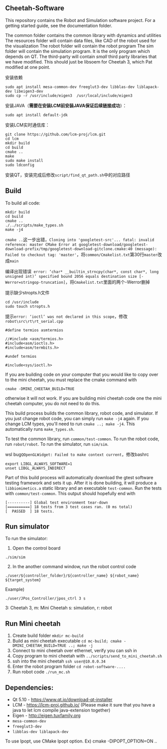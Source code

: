 ## Cheetah-Software
This repository contains the Robot and Simulation software project.  For a getting started guide, see the documentation folder.

The common folder contains the common library with dynamics and utilities
The resources folder will contain data files, like CAD of the robot used for the visualization
The robot folder will contain the robot program
The sim folder will contain the simulation program. It is the only program which depends on QT.
The third-party will contain *small* third party libraries that we have modified. This should just be libsoem for Cheetah 3, which Pat modified at one point.



安装依赖

```
sudo apt install mesa-common-dev freeglut3-dev libblas-dev liblapack-dev libeigen3-dev
sudo cp -r /usr/include/eigen3  /usr/local/include/eigen3
```



安装JAVA（**需要在安装LCM前安装JAVA保证后续链接成功**）：

```text
sudo apt install default-jdk
```

安装LCM实时通信库：

```text
git clone https://github.com/lcm-proj/lcm.git 
cd lcm 
mkdir build 
cd build 
cmake .. 
make 
sudo make install 
sudo ldconfig
```

安装QT，安装完成后修改`script/find_qt_path.sh`中的对应路径



## Build

To build all code:
```
mkdir build
cd build
cmake ..
./../scripts/make_types.sh
make -j4
```

`cmake ..`这一步出错，`Cloning into 'googletest-src'...
fatal: invalid reference: master
CMake Error at googletest-download/googletest-download-prefix/tmp/googletest-download-gitclone.cmake:40 (message):
  Failed to checkout tag: 'master'`，将`common/Cmakelist.txt`第30行`master`改成`main`



编译出现错误` error: ‘char* __builtin_strncpy(char*, const char*, long unsigned int)’ specified bound 2056 equals destination size [-Werror=stringop-truncation]`，将`Cmakelist.txt`里面的两个-Werror删掉



提示缺少stropts.h文件

```
cd /usr/include
sudo touch stropts.h
```



提示`error: ‘ioctl’ was not declared in this scope`，修改`robot\src\rt\rt_serial.cpp`

```
#define termios asmtermios

//#include <asm/termios.h>
#include<asm/ioctls.h>
#include<asm/termbits.h>

#undef termios

#include<sys/ioctl.h>
```



If you are building code on your computer that you would like to copy over to the mini cheetah, you must replace the cmake command with

```
cmake -DMINI_CHEETAH_BUILD=TRUE
```
otherwise it will not work.  If you are building mini cheetah code one the mini cheetah computer, you do not need to do this.

This build process builds the common library, robot code, and simulator. If you just change robot code, you can simply run `make -j4` again. If you change LCM types, you'll need to run `cmake ..; make -j4`. This automatically runs `make_types.sh`.

To test the common library, run `common/test-common`. To run the robot code, run `robot/robot`. To run the simulator, run `sim/sim`.



wsl bug`QOpenGLWidget: Failed to make context current`，修改bashrc

```
export LIBGL_ALWAYS_SOFTWARE=1
unset LIBGL_ALWAYS_INDIRECT
```



Part of this build process will automatically download the gtest software testing framework and sets it up. After it is done building, it will produce a `libbiomimetics.a` static library and an executable `test-common`.  Run the tests with `common/test-common`. This output should hopefully end with

```
[----------] Global test environment tear-down
[==========] 18 tests from 3 test cases ran. (0 ms total)
[  PASSED  ] 18 tests.
```
## Run simulator
To run the simulator:
1. Open the control board
```
./sim/sim
```
2. In the another command window, run the robot control code
```
./user/${controller_folder}/${controller_name} ${robot_name} ${target_system}
```
Example)
```
./user/JPos_Controller/jpos_ctrl 3 s
```
3: Cheetah 3, m: Mini Cheetah
s: simulation, r: robot

## Run Mini cheetah
1. Create build folder `mkdir mc-build`
2. Build as mini cheetah executable `cd mc-build; cmake -DMINI_CHEETAH_BUILD=TRUE ..; make -j`
3. Connect to mini cheetah over ethernet, verify you can ssh in
4. Copy program to mini cheetah with `../scripts/send_to_mini_cheetah.sh`
5. ssh into the mini cheetah `ssh user@10.0.0.34`
6. Enter the robot program folder `cd robot-software-....`
7. Run robot code `./run_mc.sh` 



## Dependencies:
- Qt 5.10 - https://www.qt.io/download-qt-installer
- LCM - https://lcm-proj.github.io/ (Please make it sure that you have a java to let lcm compile java-extension together)
- Eigen - http://eigen.tuxfamily.org
- `mesa-common-dev`
- `freeglut3-dev`
- `libblas-dev liblapack-dev`

To use Ipopt, use CMake Ipopt option. Ex) cmake -DIPOPT_OPTION=ON ..
